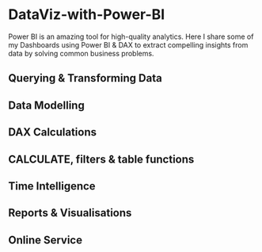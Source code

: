 # DataViz-with-Power-BI
Power BI is an amazing tool for high-quality analytics.
Here I share some of my Dashboards using Power BI & DAX to extract compelling insights from data by solving common business problems.

## Querying & Transforming Data
## Data Modelling
## DAX Calculations
## CALCULATE, filters & table functions
## Time Intelligence
## Reports & Visualisations
## Online Service
